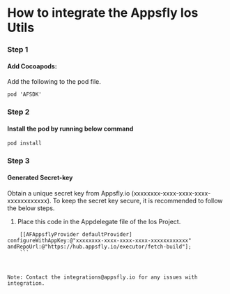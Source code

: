 # How to integrate the Appsfly Ios Utils

### Step 1
#### Add Cocoapods:
Add the following to the pod file.

```
pod 'AFSDK'
```
### Step 2
#### Install the pod by running below command
```
pod install
```

### Step 3
#### Generated Secret-key

Obtain a unique secret key from Appsfly.io (xxxxxxxx-xxxx-xxxx-xxxx-xxxxxxxxxxxx). To keep the secret key secure, it is recommended to follow the below steps.

1. Place this code in the Appdelegate file of the Ios Project.
```
    [[AFAppsflyProvider defaultProvider] configureWithAppKey:@"xxxxxxxx-xxxx-xxxx-xxxx-xxxxxxxxxxxx" andRepoUrl:@"https://hub.appsfly.io/executor/fetch-build"];
    ```



Note: Contact the integrations@appsfly.io for any issues with integration.
